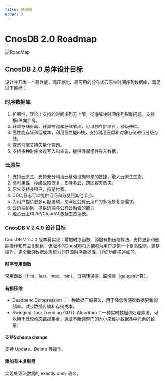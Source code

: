 ```yaml
---
title: 路线图
order: 3
---
```

# CnosDB 2.0 Roadmap 

![RoadMap](/_static/img/RoadMap.png)

## CnosDB 2.0 总体设计目标
设计并开发一个高性能、高压缩比、高可用的分布式云原生时间序列数据库，满足以下目标：
### 时序数据库
1. 扩展性，理论上支持的时间序列无上限，彻底解决时间序列膨胀问题，支持横/纵向扩展。
2. 计算存储分离，计算节点和存储节点，可以独立扩缩容，秒级伸缩。
3. 高性能存储和低成本，利用高性能io栈，支持利用云盘和对象存储进行分级存储。
4. 查询引擎支持矢量化查询。
5. 支持多种时序协议写入和查询，提供外部组件导入数据。
### 云原生
1. 支持云原生，支持充分利用云基础设施带来的便捷，融入云原生生态。
2. 高可用性，秒级故障恢复，支持多云，跨区容灾备灾。
3. 原生支持多租户，按量付费。
4. CDC,日志可以提供订阅和分发到其他节点。
5. 为用户提供更多可配置项，来满足公有云用户的多场景复杂需求。
6. 云边端协同，提供边端与公有云融合的能力
7. 融合云上OLAP/CloudAI 数据生态系统。



### CnosDB V 2.4.0 设计目标
CnosDB V 2.4.0 版本将实现：增加时序函数、添加有损压缩算法、支持更新和删除操作和有主复制组，该版本的CnosDB将为能够为用户提供一个更高性能、更易操作、更全面的数据处理能力的开源时序数据库，详细功能描述如下。

#### 时序专用函数
常用函数（first、last、max、min）、日期转换类、监控类（gauges计算）。
#### 有损压缩
- Deadband Compression ：一种数据压缩算法，用于降低传感器数据更新的频率，减少数据传输和存储成本。
- Swinging Door Trending (SDT)  Algorithm ：一种实时数据流处理算法，可以用于处理动态数据集合，通过不断调整门的大小来维护数据集中元素的数量。
#### 支持Schema change 
支持 Update、Delete 等操作。
#### 添加有主复制组 
实现处理流数据的 exactly once 语义。
